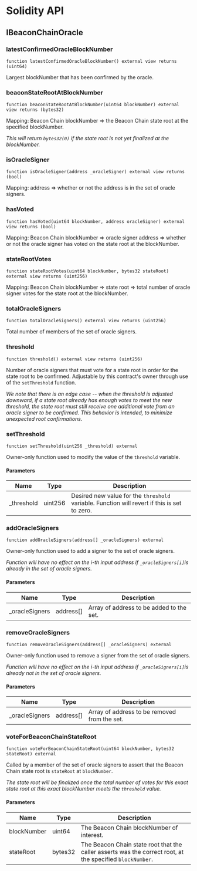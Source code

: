 # Solidity API

## IBeaconChainOracle

### latestConfirmedOracleBlockNumber

```solidity
function latestConfirmedOracleBlockNumber() external view returns (uint64)
```

Largest blockNumber that has been confirmed by the oracle.

### beaconStateRootAtBlockNumber

```solidity
function beaconStateRootAtBlockNumber(uint64 blockNumber) external view returns (bytes32)
```

Mapping: Beacon Chain blockNumber => the Beacon Chain state root at the specified blockNumber.

_This will return `bytes32(0)` if the state root is not yet finalized at the blockNumber._

### isOracleSigner

```solidity
function isOracleSigner(address _oracleSigner) external view returns (bool)
```

Mapping: address => whether or not the address is in the set of oracle signers.

### hasVoted

```solidity
function hasVoted(uint64 blockNumber, address oracleSigner) external view returns (bool)
```

Mapping: Beacon Chain blockNumber => oracle signer address => whether or not the oracle signer has voted on the state root at the blockNumber.

### stateRootVotes

```solidity
function stateRootVotes(uint64 blockNumber, bytes32 stateRoot) external view returns (uint256)
```

Mapping: Beacon Chain blockNumber => state root => total number of oracle signer votes for the state root at the blockNumber.

### totalOracleSigners

```solidity
function totalOracleSigners() external view returns (uint256)
```

Total number of members of the set of oracle signers.

### threshold

```solidity
function threshold() external view returns (uint256)
```

Number of oracle signers that must vote for a state root in order for the state root to be confirmed.
Adjustable by this contract's owner through use of the `setThreshold` function.

_We note that there is an edge case -- when the threshold is adjusted downward, if a state root already has enough votes to meet the *new* threshold,
the state root must still receive one additional vote from an oracle signer to be confirmed. This behavior is intended, to minimize unexpected root confirmations._

### setThreshold

```solidity
function setThreshold(uint256 _threshold) external
```

Owner-only function used to modify the value of the `threshold` variable.

#### Parameters

| Name | Type | Description |
| ---- | ---- | ----------- |
| _threshold | uint256 | Desired new value for the `threshold` variable. Function will revert if this is set to zero. |

### addOracleSigners

```solidity
function addOracleSigners(address[] _oracleSigners) external
```

Owner-only function used to add a signer to the set of oracle signers.

_Function will have no effect on the i-th input address if `_oracleSigners[i]`is already in the set of oracle signers._

#### Parameters

| Name | Type | Description |
| ---- | ---- | ----------- |
| _oracleSigners | address[] | Array of address to be added to the set. |

### removeOracleSigners

```solidity
function removeOracleSigners(address[] _oracleSigners) external
```

Owner-only function used to remove a signer from the set of oracle signers.

_Function will have no effect on the i-th input address if `_oracleSigners[i]`is already not in the set of oracle signers._

#### Parameters

| Name | Type | Description |
| ---- | ---- | ----------- |
| _oracleSigners | address[] | Array of address to be removed from the set. |

### voteForBeaconChainStateRoot

```solidity
function voteForBeaconChainStateRoot(uint64 blockNumber, bytes32 stateRoot) external
```

Called by a member of the set of oracle signers to assert that the Beacon Chain state root is `stateRoot` at `blockNumber`.

_The state root will be finalized once the total number of votes *for this exact state root at this exact blockNumber* meets the `threshold` value._

#### Parameters

| Name | Type | Description |
| ---- | ---- | ----------- |
| blockNumber | uint64 | The Beacon Chain blockNumber of interest. |
| stateRoot | bytes32 | The Beacon Chain state root that the caller asserts was the correct root, at the specified `blockNumber`. |

